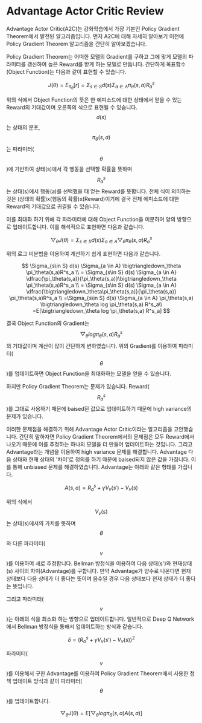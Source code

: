 # Advantage Actor Critic Review

Advantage Actor Critic\(A2C\)는 강화학습에서 가장 기본인 Policy Gradient Theorem에서 발전된 알고리즘입니다. 먼저 A2C에 대해 자세히 알아보기 이전에 Policy Gradient Theorem 알고리즘을 간단히 알아보겠습니다. 

Policy Gradient Theorem는 어떠한 모델의 Gradient를 구하고 그에 맞게 모델의 파라미터를 갱신하여 높은 Reward를 받게 하는 모델로 만듭니다. 간단하게 목표함수\(Object Function\)는 다음과 같이 표현할 수 있습니다.

$$
J(\theta) = E_{\pi_\theta}[r] = \Sigma_{s\in S} d(s) \Sigma_{a \in A} \pi_\theta(s,a)R^s_a
$$

위의 식에서 Object Function의 뜻은 한 에피소드에 대한 상태에서 얻을 수 있는 Reward의 기대값이며 오른쪽의 식으로 표현될 수 있습니다. $$d(s)$$ 는 상태의 분포, $$\pi_\theta(s,a)$$ 는 파라미터\( $$\theta$$ \)에 기반하여 상태\(s\)에서 각 행동을 선택할 확률을 뜻하며 $$R^s_a$$ 는 상태\(s\)에서 행동\(a\)를 선택했을 때 얻는 Reward를 뜻합니다. 전체 식이 의미하는 것은 \(상태의 확률\)x\(행동의 확률\)x\(Reward\)이기에 결국 전체 에피소드에 대한 Reward의 기대값으로 귀결될 수 있습니다.

이를 최대화 하기 위해 각 파라미터에 대해 Object Function을 미분하며 양의 방향으로 업데이트합니다. 이를 해석적으로 표현하면 다음과 같습니다.

$$
\bigtriangledown_\theta J(\theta) = \Sigma_{s\in S} d(s) \Sigma_{a \in A} \bigtriangledown_\theta \pi_\theta(s,a)R^s_a
$$

위의 로그 미분법을 이용하여 계산하기 쉽게 표현하면 다음과 같습니다.

$$
\Sigma_{s\in S} d(s) \Sigma_{a \in A} \bigtriangledown_\theta \pi_\theta(s,a)R^s_a \\
=  \Sigma_{s\in S} d(s) \Sigma_{a \in A} \dfrac{\pi_\theta(s,a)}{\pi_\theta(s,a)}\bigtriangledown_\theta \pi_\theta(s,a)R^s_a \\
= \Sigma_{s\in S} d(s) \Sigma_{a \in A} \dfrac{\bigtriangledown_\theta\pi_\theta(s,a)}{\pi_\theta(s,a)} \pi_\theta(s,a)R^s_a \\ 
=\Sigma_{s\in S} d(s) \Sigma_{a \in A} \pi_\theta(s,a) \bigtriangledown_\theta log \pi_\theta(s,a) R^s_a\\
=E[\bigtriangledown_\theta log \pi_\theta(s,a) R^s_a]
$$

결국 Object Function의 Gradient는 $$\bigtriangledown_\theta log \pi_\theta(s,a) R^s_a$$ 의 기대값이며 계산이 많이 간단하게 변하였습니다. 위의 Gradient를 이용하여 파라미터\( $$\theta$$ \)를 업데이트하면 Object Function을 최대화하는 모델을 얻을 수 있습니다.

하지만 Policy Gradient Theorem는 문제가 있습니다. Reward\( $$R^s_a$$ \)를 그대로 사용하기 때문에 baised된 값으로 업데이트하기 때문에 high variance의 문제가 있습니다.

이러한 문제점을 해결하기 위해 Advantage Actor Critic이라는 알고리즘을 고안했습니다. 간단히 말하자면 Policy Gradient Theorem에서의 문제점은 모두 Reward에서 나오기 때문에 이를 추정하는 하나의 모델을 더 만들어 업데이트하는 것입니다. 그리고 Advantage라는 개념을 이용하여 high variance 문제를 해결합니다. Advantage 다음 상태와 현재 상태의 '차이'로 정의를 하기 때문에 baised되지 않은 값을 가집니다. 이를 통해 unbiased 문제를 해결하였습니다. Advantage는 아래와 같은 형태를 가집니다.

$$
A(s,a) = R^s_a + \gamma V_v(s') - V_v(s)
$$

위의 식에서 $$V_v(s)$$ 는 상태\(s\)에서의 가치를 뜻하며 $$\theta$$ 와 다른 파라미터\($$v$$\)를 이용하여 새로 추정합니다. Bellman 방정식을 이용하여 다음 상태\(s'\)와 현재상태\(s\) 사이의 차이\(Advantage\)를 구합니다. 만약 Advantage가 양수로 나온다면 현재 상태보다 다음 상태가 더 좋다는 뜻이며 음수일 경우 다음 상태보다 현재 상태가 더 좋다는 뜻입니다.

그리고 파라미터\($$v$$\)는 아래의 식을 최소화 하는 방향으로 업데이트합니다. 일반적으로 Deep Q Network에서 Bellman 방정식을 통해서 업데이트하는 방식과 같습니다.

$$
\delta = (R^s_a + \gamma V_v(s') - V_v(s))^2
$$

파라미터\( $$v$$ \)를 이용해서 구한 Advantage를 이용하여 Policy Gradient Theorem에서 사용한 정책 업데이트 방식과 같이 파라미터\( $$\theta$$ \)를 업데이트합니다.

$$
\bigtriangledown_\theta J(\theta) = E[\bigtriangledown_\theta log \pi_\theta(s,a) A(s,a)]
$$



